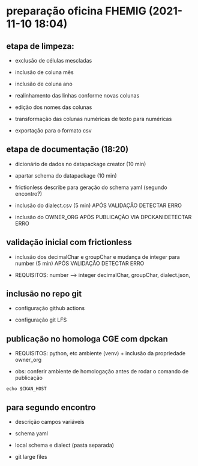 # preparação oficina FHEMIG (2021-11-10 18:04)

## etapa de limpeza:

- exclusão de células mescladas

- inclusão de coluna mês

- inclusão de coluna ano

- realinhamento das linhas conforme novas colunas

- edição dos nomes das colunas

- transformação das colunas numéricas de texto para numéricas

- exportação para o formato csv


## etapa de documentação (18:20)

- dicionário de dados no datapackage creator (10 min)

- apartar schema do datapackage (10 min)

- frictionless describe para geração do schema yaml (segundo encontro?)

- inclusão do dialect.csv (5 min) APÓS VALIDAÇÃO DETECTAR ERRO

- inclusão do OWNER_ORG APÓS PUBLICAÇÃO VIA DPCKAN DETECTAR ERRO


## validação inicial com frictionless

- inclusão dos decimalChar e groupChar e mudança de integer para number (5 min) APÓS VALIDAÇÃO DETECTAR ERRO

* REQUISITOS: 
	number --> integer 
	decimalChar, 
	groupChar, 
	dialect.json, 


## inclusão no repo git

- configuração github actions

- configuração git LFS


## publicação no homologa CGE com dpckan

* REQUISITOS: 
	python, etc 
	ambiente (venv) + 
	inclusão da propriedade owner_org

* obs: conferir ambiente de homologação antes de rodar o comando de publicação

`echo $CKAN_HOST`

## para segundo encontro

- descrição campos variáveis

- schema yaml

- local schema e dialect (pasta separada)

- git large files